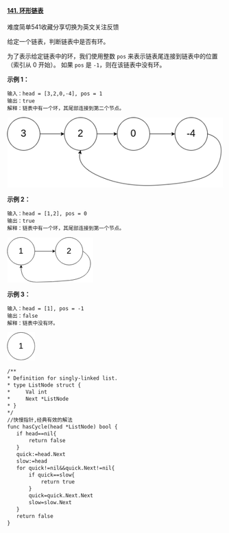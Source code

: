 #### [141. 环形链表](https://leetcode-cn.com/problems/linked-list-cycle/)

难度简单541收藏分享切换为英文关注反馈

给定一个链表，判断链表中是否有环。

为了表示给定链表中的环，我们使用整数 `pos` 来表示链表尾连接到链表中的位置（索引从 0 开始）。 如果 `pos` 是 `-1`，则在该链表中没有环。

 

**示例 1：**

```
输入：head = [3,2,0,-4], pos = 1
输出：true
解释：链表中有一个环，其尾部连接到第二个节点。
```

![img](assert/circularlinkedlist.png)

**示例 2：**

```
输入：head = [1,2], pos = 0
输出：true
解释：链表中有一个环，其尾部连接到第一个节点。
```

![img](assert/circularlinkedlist_test2.png)

**示例 3：**

```
输入：head = [1], pos = -1
输出：false
解释：链表中没有环。
```

![img](assert/circularlinkedlist_test3.png)

 ```golang
/**
 * Definition for singly-linked list.
 * type ListNode struct {
 *     Val int
 *     Next *ListNode
 * }
 */
 //快慢指针,经典有效的解法
func hasCycle(head *ListNode) bool {
    if head==nil{
        return false
    }
    quick:=head.Next
    slow:=head
    for quick!=nil&&quick.Next!=nil{
        if quick==slow{
            return true
        }
        quick=quick.Next.Next
        slow=slow.Next
    }
    return false
}
 ```

